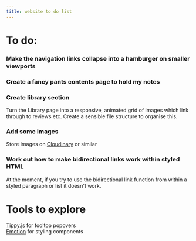 ```yaml
---
title: website to do list
---
```


# To do:

### Make the navigation links collapse into a hamburger on smaller viewports

### Create a fancy pants contents page to hold my notes

### Create library section
Turn the Library page into a responsive, animated grid of images which link through to reviews etc. Create a sensible file structure to organise this.

### Add some images
Store images on [Cloudinary](https://cloudinary.com/) or similar

### Work out how to make bidirectional links work within styled HTML
At the moment, if you try to use the bidirectional link function from within a styled paragraph or list it doesn't work.

# Tools to explore

[Tippy.js](https://atomiks.github.io/tippyjs/) for tooltop popovers <br>
[Emotion](https://emotion.sh/docs/introduction) for styling components
